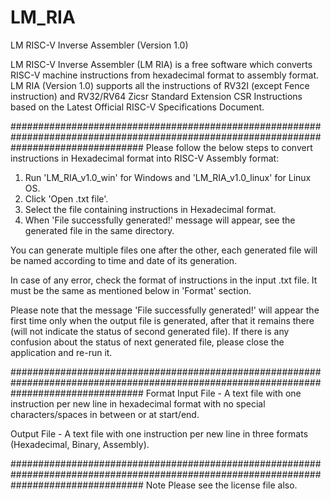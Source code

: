 # LM_RIA
LM RISC-V Inverse Assembler (Version 1.0)

LM RISC-V Inverse Assembler (LM RIA) is a free software which converts RISC-V machine instructions from hexadecimal format to assembly format. 
LM RIA (Version 1.0) supports all the instructions of RV32I (except Fence instruction) and RV32/RV64 Zicsr Standard Extension CSR Instructions based on the Latest Official RISC-V Specifications Document.

########################################################################################################################################
Please follow the below steps to convert instructions in Hexadecimal format into RISC-V Assembly format:

1. Run 'LM_RIA_v1.0_win' for Windows and 'LM_RIA_v1.0_linux' for Linux OS.
2. Click 'Open .txt file'.
3. Select the file containing instructions in Hexadecimal format.
4. When 'File successfully generated!' message will appear, see the generated file in the same directory.

You can generate multiple files one after the other, each generated file will be named according to time and date of its generation. 

In case of any error, check the format of instructions in the input .txt file. It must be the same as mentioned below in 'Format' section. 

Please note that the message 'File successfully generated!' will appear the first time only when the output file is generated, after that it remains there (will not indicate the status of second generated file). If there is any confusion about the status of next generated file, please close the application and re-run it. 

########################################################################################################################################
Format
Input File  - A text file with one instruction per new line in hexadecimal format with no special characters/spaces in between or at start/end.

Output File - A text file with one instruction per new line in three formats (Hexadecimal, Binary, Assembly).

########################################################################################################################################
Note
Please see the license file also.
